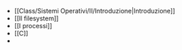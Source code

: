 - [[Class/Sistemi Operativi/II/Introduzione|Introduzione]]
- [[Il filesystem]]
- [[I processi]]
- [[C]]
- 